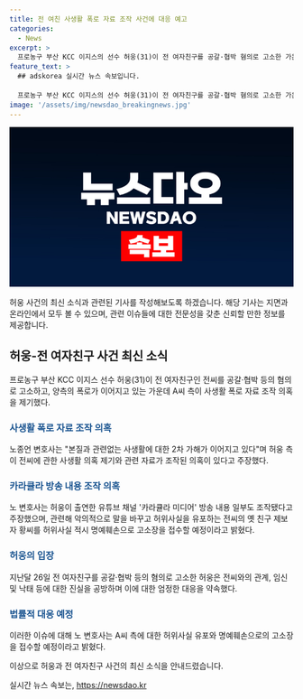 ```yaml
---
title: 전 여친 사생활 폭로 자료 조작 사건에 대응 예고
categories:
  - News
excerpt: >
  프로농구 부산 KCC 이지스의 선수 허웅(31)이 전 여자친구를 공갈·협박 혐의로 고소한 가운데, 양측의 폭로전이 이어지고 있다. 노종언 변호사는 2차 가해가 이어지고 있다며, 허웅의 측은 전씨에 관한 사생활 의혹이 조작된 것이라 주장했다. 또한, 유튜브 채널 방송 내용도 조작됐다는 주장과 관련해 허웅의 측이 입장을 밝히고 있다. 이에 대해 노 변호사는 2차 가해에 대해 엄정 대응할 것이라며, 허위사실을 유포한 제보자 황모 씨를 명예훼손으로 고소할 예정이라고 밝혔다.
feature_text: >
  ## adskorea 실시간 뉴스 속보입니다.

  프로농구 부산 KCC 이지스의 선수 허웅(31)이 전 여자친구를 공갈·협박 혐의로 고소한 가운데, 양측의 폭로전이 이어지고 있다. 노종언 변호사는 2차 가해가 이어지고 있다며, 허웅의 측은 전씨에 관한 사생활 의혹이 조작된 것이라 주장했다. 또한, 유튜브 채널 방송 내용도 조작됐다는 주장과 관련해 허웅의 측이 입장을 밝히고 있다. 이에 대해 노 변호사는 2차 가해에 대해 엄정 대응할 것이라며, 허위사실을 유포한 제보자 황모 씨를 명예훼손으로 고소할 예정이라고 밝혔다.
image: '/assets/img/newsdao_breakingnews.jpg'
---
```


<p><img src="/assets/img/newsdao_breakingnews.jpg" alt="adskorea 속보" /></p>

<p>허웅 사건의 최신 소식과 관련된 기사를 작성해보도록 하겠습니다. 해당 기사는 지면과 온라인에서 모두 볼 수 있으며, 관련 이슈들에 대한 전문성을 갖춘 신뢰할 만한 정보를 제공합니다. </p>

<h2 data-ke-size="size26">허웅-전 여자친구 사건 최신 소식</h2>

<p data-ke-size="size16">프로농구 부산 KCC 이지스 선수 허웅(31)이 전 여자친구인 전씨를 공갈·협박 등의 혐의로 고소하고, 양측의 폭로가 이어지고 있는 가운데 A씨 측이 사생활 폭로 자료 조작 의혹을 제기했다.</p>

<h3><b><span style="color: #1a5490;">사생활 폭로 자료 조작 의혹</span></b></h3>

<p data-ke-size="size16">노종언 변호사는 "본질과 관련없는 사생활에 대한 2차 가해가 이어지고 있다"며 허웅 측이 전씨에 관한 사생활 의혹 제기와 관련 자료가 조작된 의혹이 있다고 주장했다.</p>

<h3><b><span style="color: #1a5490;">카라큘라 방송 내용 조작 의혹</span></b></h3>

<p data-ke-size="size16">노 변호사는 허웅이 출연한 유튜브 채널 '카라큘라 미디어' 방송 내용 일부도 조작됐다고 주장했으며, 관련해 악의적으로 말을 바꾸고 허위사실을 유포하는 전씨의 옛 친구 제보자 황씨를 허위사실 적시 명예훼손으로 고소장을 접수할 예정이라고 밝혔다.</p>

<h3><b><span style="color: #1a5490;">허웅의 입장</span></b></h3>

<p data-ke-size="size16">지난달 26일 전 여자친구를 공갈·협박 등의 혐의로 고소한 허웅은 전씨와의 관계, 임신 및 낙태 등에 대한 진실을 공방하며 이에 대한 엄정한 대응을 약속했다.</p>

<h3><b><span style="color: #1a5490;">법률적 대응 예정</span></b></h3>

<p data-ke-size="size16">이러한 이슈에 대해 노 변호사는 A씨 측에 대한 허위사실 유포와 명예훼손으로의 고소장을 접수할 예정이라고 밝혔다.</p>

<p>이상으로 허웅과 전 여자친구 사건의 최신 소식을 안내드렸습니다.</p>
실시간 뉴스 속보는, <a href="https://newsdao.kr" rel="dofollow">https://newsdao.kr</a>


